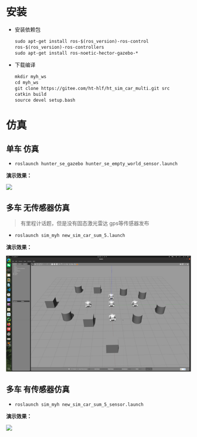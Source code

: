 # 安装

- 安装依赖包

  ```
  sudo apt-get install ros-$(ros_version)-ros-control ros-$(ros_version)-ros-controllers
  sudo apt-get install ros-noetic-hector-gazebo-*
  ```

- 下载编译

  ```
  mkdir myh_ws
  cd myh_ws
  git clone https://gitee.com/ht-hlf/ht_sim_car_multi.git src
  catkin build
  source devel setup.bash
  ```

# 仿真

## 单车 仿真

- ```
  roslaunch hunter_se_gazebo hunter_se_empty_world_sensor.launch 
  ```

**演示效果：**

![](sim_myh.assets/%E5%B1%8F%E5%B9%95%E6%88%AA%E5%9B%BE%202023-01-14%20131501-16736733311963.png)

## 多车 无传感器仿真

> 有里程计话题，但是没有固态激光雷达 gps等传感器发布

- ```
  roslaunch sim_myh new_sim_car_sum_5.launch
  ```

**演示效果：**

![](sim_myh.assets/%E5%B1%8F%E5%B9%95%E6%88%AA%E5%9B%BE%202023-01-14%20125933-16736724115222.png)



## 多车 有传感器仿真

- ```
  roslaunch sim_myh new_sim_car_sum_5_sensor.launch
  ```

**演示效果：**

![](sim_myh.assets/%E5%B1%8F%E5%B9%95%E6%88%AA%E5%9B%BE%202023-01-14%20125154-16736720366621.png)
